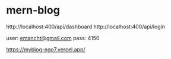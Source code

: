 ﻿# mern-blog
http://localhost:400/api/dashboard
http://localhost:400/api/login

user: emancht@gmail.com
pass: 4150


https://myblog-ngo7.vercel.app/
